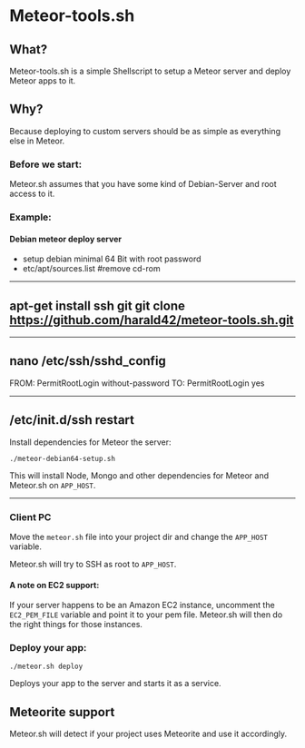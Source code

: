 # Meteor-tools.sh

## What?

Meteor-tools.sh is a simple Shellscript to setup a Meteor server and deploy Meteor apps to it.

## Why?

Because deploying to custom servers should be as simple as everything else in Meteor.



### Before we start:

Meteor.sh assumes that you have some kind of Debian-Server and root access to it.

### Example:

#### Debian meteor deploy server

* setup debian minimal 64 Bit with root password
* etc/apt/sources.list  #remove cd-rom

---
apt-get install ssh git
git clone https://github.com/harald42/meteor-tools.sh.git
---

---
nano /etc/ssh/sshd_config
---

FROM:
PermitRootLogin without-password
TO:
PermitRootLogin yes

---
/etc/init.d/ssh restart
---

Install dependencies for Meteor the server:

```
./meteor-debian64-setup.sh
```

This will install Node, Mongo and other dependencies for Meteor and Meteor.sh on `APP_HOST`.

----

### Client PC

Move the `meteor.sh` file into your project dir and change the `APP_HOST` variable.

Meteor.sh will try to SSH as root to `APP_HOST`.

#### A note on EC2 support:

If your server happens to be an Amazon EC2 instance, uncomment the `EC2_PEM_FILE` variable and point it to your pem file. Meteor.sh will then do the right things for those instances.



### Deploy your app:

```
./meteor.sh deploy
```

Deploys your app to the server and starts it as a service.

## Meteorite support

Meteor.sh will detect if your project uses Meteorite and use it accordingly.
